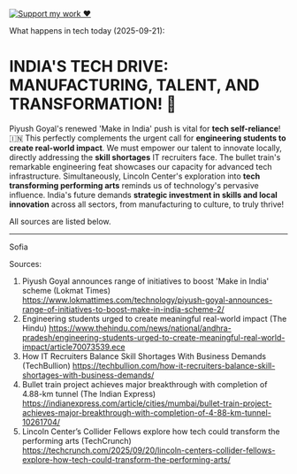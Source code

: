 [![Support my work ❤️](https://img.shields.io/badge/Support%20my%20work%20❤️-orange?style=for-the-badge&logo=patreon&logoColor=white)](https://www.patreon.com/c/evertonics)

What happens in tech today (2025-09-21):

# INDIA'S TECH DRIVE: MANUFACTURING, TALENT, AND TRANSFORMATION! 🚀

Piyush Goyal's renewed 'Make in India' push is vital for **tech self-reliance**! 🇮🇳 This perfectly complements the urgent call for **engineering students to create real-world impact**. We must empower our talent to innovate locally, directly addressing the **skill shortages** IT recruiters face. The bullet train's remarkable engineering feat showcases our capacity for advanced tech infrastructure. Simultaneously, Lincoln Center's exploration into **tech transforming performing arts** reminds us of technology's pervasive influence. India's future demands **strategic investment in skills and local innovation** across all sectors, from manufacturing to culture, to truly thrive!

All sources are listed below.

---
Sofia

Sources:
1. Piyush Goyal announces range of initiatives to boost 'Make in India' scheme (Lokmat Times)
   https://www.lokmattimes.com/technology/piyush-goyal-announces-range-of-initiatives-to-boost-make-in-india-scheme-2/
2. Engineering students urged to create meaningful real-world impact (The Hindu)
   https://www.thehindu.com/news/national/andhra-pradesh/engineering-students-urged-to-create-meaningful-real-world-impact/article70073539.ece
3. How IT Recruiters Balance Skill Shortages With Business Demands (TechBullion)
   https://techbullion.com/how-it-recruiters-balance-skill-shortages-with-business-demands/
4. Bullet train project achieves major breakthrough with completion of 4.88-km tunnel (The Indian Express)
   https://indianexpress.com/article/cities/mumbai/bullet-train-project-achieves-major-breakthrough-with-completion-of-4-88-km-tunnel-10261704/
5. Lincoln Center’s Collider Fellows explore how tech could transform the performing arts (TechCrunch)
   https://techcrunch.com/2025/09/20/lincoln-centers-collider-fellows-explore-how-tech-could-transform-the-performing-arts/